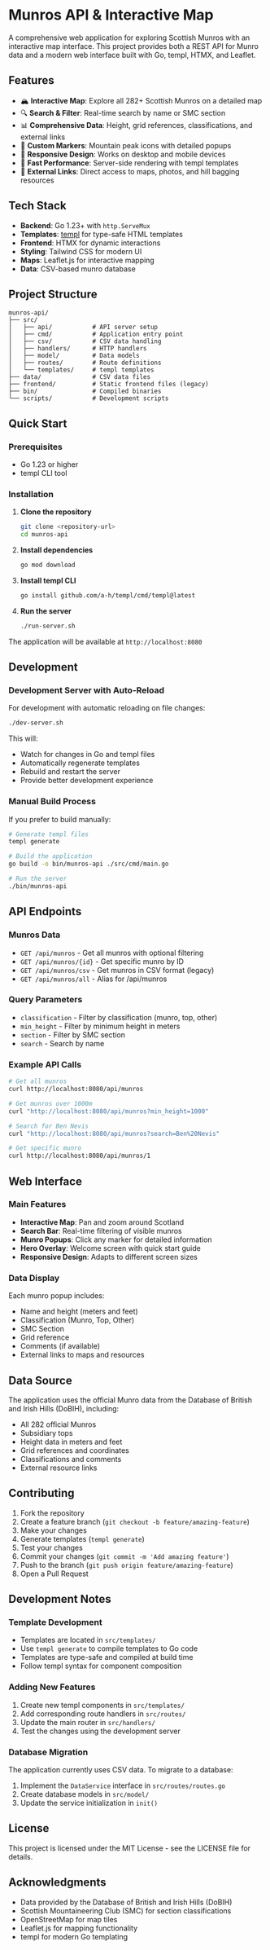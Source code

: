 # Munros API & Interactive Map

A comprehensive web application for exploring Scottish Munros with an interactive map interface. This project provides both a REST API for Munro data and a modern web interface built with Go, templ, HTMX, and Leaflet.

## Features

- 🏔️ **Interactive Map**: Explore all 282+ Scottish Munros on a detailed map
- 🔍 **Search & Filter**: Real-time search by name or SMC section
- 📊 **Comprehensive Data**: Height, grid references, classifications, and external links
- 🎯 **Custom Markers**: Mountain peak icons with detailed popups
- 📱 **Responsive Design**: Works on desktop and mobile devices
- 🚀 **Fast Performance**: Server-side rendering with templ templates
- 🔗 **External Links**: Direct access to maps, photos, and hill bagging resources

## Tech Stack

- **Backend**: Go 1.23+ with `http.ServeMux`
- **Templates**: [templ](https://templ.guide/) for type-safe HTML templates
- **Frontend**: HTMX for dynamic interactions
- **Styling**: Tailwind CSS for modern UI
- **Maps**: Leaflet.js for interactive mapping
- **Data**: CSV-based munro database

## Project Structure

```
munros-api/
├── src/
│   ├── api/           # API server setup
│   ├── cmd/           # Application entry point
│   ├── csv/           # CSV data handling
│   ├── handlers/      # HTTP handlers
│   ├── model/         # Data models
│   ├── routes/        # Route definitions
│   └── templates/     # templ templates
├── data/              # CSV data files
├── frontend/          # Static frontend files (legacy)
├── bin/               # Compiled binaries
└── scripts/           # Development scripts
```

## Quick Start

### Prerequisites

- Go 1.23 or higher
- templ CLI tool

### Installation

1. **Clone the repository**
   ```bash
   git clone <repository-url>
   cd munros-api
   ```

2. **Install dependencies**
   ```bash
   go mod download
   ```

3. **Install templ CLI**
   ```bash
   go install github.com/a-h/templ/cmd/templ@latest
   ```

4. **Run the server**
   ```bash
   ./run-server.sh
   ```

The application will be available at `http://localhost:8080`

## Development

### Development Server with Auto-Reload

For development with automatic reloading on file changes:

```bash
./dev-server.sh
```

This will:
- Watch for changes in Go and templ files
- Automatically regenerate templates
- Rebuild and restart the server
- Provide better development experience

### Manual Build Process

If you prefer to build manually:

```bash
# Generate templ files
templ generate

# Build the application
go build -o bin/munros-api ./src/cmd/main.go

# Run the server
./bin/munros-api
```

## API Endpoints

### Munros Data

- `GET /api/munros` - Get all munros with optional filtering
- `GET /api/munros/{id}` - Get specific munro by ID
- `GET /api/munros/csv` - Get munros in CSV format (legacy)
- `GET /api/munros/all` - Alias for /api/munros

### Query Parameters

- `classification` - Filter by classification (munro, top, other)
- `min_height` - Filter by minimum height in meters
- `section` - Filter by SMC section
- `search` - Search by name

### Example API Calls

```bash
# Get all munros
curl http://localhost:8080/api/munros

# Get munros over 1000m
curl "http://localhost:8080/api/munros?min_height=1000"

# Search for Ben Nevis
curl "http://localhost:8080/api/munros?search=Ben%20Nevis"

# Get specific munro
curl http://localhost:8080/api/munros/1
```

## Web Interface

### Main Features

- **Interactive Map**: Pan and zoom around Scotland
- **Search Bar**: Real-time filtering of visible munros
- **Munro Popups**: Click any marker for detailed information
- **Hero Overlay**: Welcome screen with quick start guide
- **Responsive Design**: Adapts to different screen sizes

### Data Display

Each munro popup includes:
- Name and height (meters and feet)
- Classification (Munro, Top, Other)
- SMC Section
- Grid reference
- Comments (if available)
- External links to maps and resources

## Data Source

The application uses the official Munro data from the Database of British and Irish Hills (DoBIH), including:
- All 282 official Munros
- Subsidiary tops
- Height data in meters and feet
- Grid references and coordinates
- Classifications and comments
- External resource links

## Contributing

1. Fork the repository
2. Create a feature branch (`git checkout -b feature/amazing-feature`)
3. Make your changes
4. Generate templates (`templ generate`)
5. Test your changes
6. Commit your changes (`git commit -m 'Add amazing feature'`)
7. Push to the branch (`git push origin feature/amazing-feature`)
8. Open a Pull Request

## Development Notes

### Template Development

- Templates are located in `src/templates/`
- Use `templ generate` to compile templates to Go code
- Templates are type-safe and compiled at build time
- Follow templ syntax for component composition

### Adding New Features

1. Create new templ components in `src/templates/`
2. Add corresponding route handlers in `src/routes/`
3. Update the main router in `src/handlers/`
4. Test the changes using the development server

### Database Migration

The application currently uses CSV data. To migrate to a database:
1. Implement the `DataService` interface in `src/routes/routes.go`
2. Create database models in `src/model/`
3. Update the service initialization in `init()`

## License

This project is licensed under the MIT License - see the LICENSE file for details.

## Acknowledgments

- Data provided by the Database of British and Irish Hills (DoBIH)
- Scottish Mountaineering Club (SMC) for section classifications
- OpenStreetMap for map tiles
- Leaflet.js for mapping functionality
- templ for modern Go templating